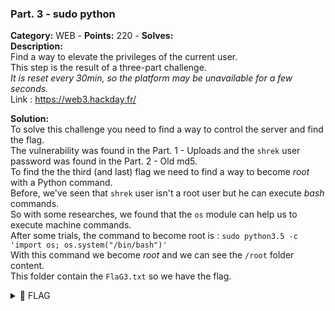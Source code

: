 ### Part. 3 - sudo python   
**Category:** WEB - **Points:** 220 - **Solves:**    
**Description:**   
Find a way to elevate the privileges of the current user.  
This step is the result of a three-part challenge.  
*It is reset every 30min, so the platform may be unavailable for a few seconds.*  
Link : https://web3.hackday.fr/  


**Solution:**  
To solve this challenge you need to find a way to control the server and find the flag.  
The vulnerability was found in the Part. 1 - Uploads and the `shrek` user password was found in the Part. 2 - Old md5.  
To find the the third (and last) flag we need to find a way to become *root* with a Python command.  
Before, we've seen that `shrek` user isn't a root user but he can execute *bash* commands.  
So with some researches, we found that the `os` module can help us to execute machine commands.  
After some trials, the command to become root is : `sudo python3.5 -c 'import os; os.system("/bin/bash")'`  
With this command we become *root* and we can see the `/root` folder content.  
This folder contain the `FlaG3.txt` so we have the flag.

<details><summary>🚩 FLAG</summary>  

```  
  HACKDAY{987oiuhgfytrJGFUYTR152649}
```  
</details>
